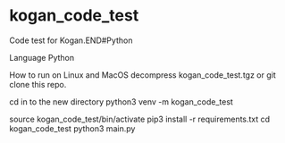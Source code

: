 # kogan_code_test
Code test for Kogan.END#Python

Language Python

How to run on Linux and MacOS
decompress kogan_code_test.tgz or git clone this repo.

cd in to the new directory
python3 venv -m kogan_code_test

source kogan_code_test/bin/activate
pip3 install -r requirements.txt
cd kogan_code_test
python3 main.py
